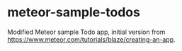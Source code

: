 # meteor-sample-todos
Modified Meteor sample Todo app, initial version from https://www.meteor.com/tutorials/blaze/creating-an-app.
